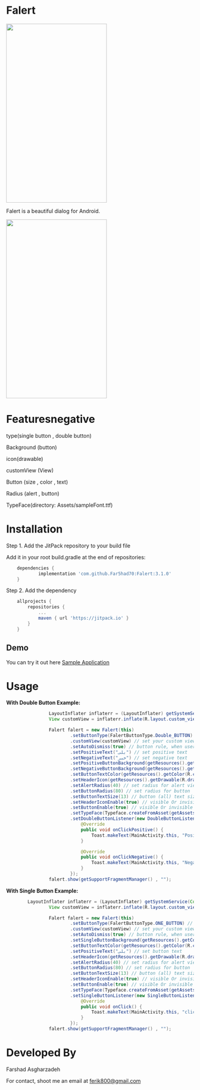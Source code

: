 # Falert

<img src="https://raw.githubusercontent.com/Far5had70/Falert/master/screen_record.gif" height="480" width="270">

 Falert is a beautiful dialog for Android.

<img src="https://raw.githubusercontent.com/Far5had70/Falert/master/screen_record2.gif" height="480" width="270">

# Featuresnegative

type(single button , double button)

Background (button)

icon(drawable)

customView (View)

Button (size , color , text)

Radius (alert , button)

TypeFace(directory: Assets/sampleFont.ttf)




# Installation

Step 1. Add the JitPack repository to your build file


Add it in your root build.gradle at the end of repositories:

```gradle
	dependencies {
	        implementation 'com.github.Far5had70:Falert:3.1.0'
	}
```


Step 2. Add the dependency
```gradle
	allprojects {
		repositories {
			...
			maven { url 'https://jitpack.io' }
		}
	}
```




## Demo

You can try it out here [Sample Application](https://github.com/Far5had70/Falert/blob/master/app/src/main/java/com/shaygan/customalert/MainActivity.java)




# Usage



**With Double Button Example:**

```java
                LayoutInflater inflaterr = (LayoutInflater) getSystemService(Context.LAYOUT_INFLATER_SERVICE);
                View customView = inflaterr.inflate(R.layout.custom_view, null, false); // init custum view

                Falert falert = new Falert(this)
                        .setButtonType(FalertButtonType.Double_BUTTON) // FalertButtonType.Double_BUTTON OR FalertButtonType.ONE_BUTTON
                        .customView(customView) // set your custom view here
                        .setAutoDismiss(true) // button rule, when user click on this
                        .setPositiveText("بلی") // set positive text
                        .setNegativeText("خیر") // set negative text
                        .setPositiveButtonBackground(getResources().getColor(R.color.falert_green)) // button (positive) background color
                        .setNegativeButtonBackground(getResources().getColor(R.color.falert_red)) // button (negative) background color
                        .setButtonTextColor(getResources().getColor(R.color.falert_white)) // button (all) text color
                        .setHeaderIcon(getResources().getDrawable(R.drawable.luncher)) // header icon drawable
                        .setAlertRadius(40) // set radius for alert view
                        .setButtonRadius(80) // set radius for button
                        .setButtonTextSize(13) // button (all) text size
                        .setHeaderIconEnable(true) // visible Or invisible Icon Header
                        .setButtonEnable(true) // visible Or invisible Buttons
                        .setTypeFace(Typeface.createFromAsset(getAssets(), "bsans.ttf")) // set typeface
                        .setDoubleButtonListener(new DoubleButtonListener() {
                            @Override
                            public void onClickPositive() {
                                Toast.makeText(MainActivity.this, "Positive", Toast.LENGTH_SHORT).show();
                            }

                            @Override
                            public void onClickNegative() {
                                Toast.makeText(MainActivity.this, "Negative", Toast.LENGTH_SHORT).show();
                            }
                        });
                falert.show(getSupportFragmentManager() , "");
```



**With Single Button Example:**

```java
        LayoutInflater inflaterr = (LayoutInflater) getSystemService(Context.LAYOUT_INFLATER_SERVICE);
                View customView = inflaterr.inflate(R.layout.custom_view, null, false); // init custum view

                Falert falert = new Falert(this)
                        .setButtonType(FalertButtonType.ONE_BUTTON) // FalertButtonType.Double_BUTTON OR FalertButtonType.ONE_BUTTON
                        .customView(customView) // set your custom view here
                        .setAutoDismiss(true) // button rule, when user click on this
                        .setSingleButtonBackground(getResources().getColor(R.color.falert_green)) // button background color
                        .setButtonTextColor(getResources().getColor(R.color.falert_white)) // button text color
                        .setPositiveText("بلی") // set button text
                        .setHeaderIcon(getResources().getDrawable(R.drawable.luncher)) // header icon drawable
                        .setAlertRadius(40) // set radius for alert view
                        .setButtonRadius(80) // set radius for button
                        .setButtonTextSize(13) // button (all) text size
                        .setHeaderIconEnable(true) // visible Or invisible Icon Header
                        .setButtonEnable(true) // visible Or invisible Buttons
                        .setTypeFace(Typeface.createFromAsset(getAssets(), "bsans.ttf")) // set typeface
                        .setSingleButtonListener(new SingleButtonListener() {
                            @Override
                            public void onClick() {
                                Toast.makeText(MainActivity.this, "click", Toast.LENGTH_SHORT).show();
                            }
                        });
                falert.show(getSupportFragmentManager() , "");
```




# Developed By

Farshad Asgharzadeh

For contact, shoot me an email at ferik800@gmail.com
